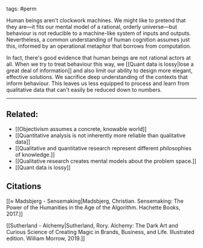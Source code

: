 tags: #perm

Human beings aren't clockwork machines. We might like to pretend that they are—it fits our mental model of a rational, orderly universe—but behaviour is not reducible to a machine-like system of inputs and outputs. Nevertheless, a common understanding of human cognition assumes just this, informed by an operational metaphor that borrows from computation.

In fact, there's good evidence that human beings are not rational actors at all. When we try to treat behaviour this way, we [[Quant data is lossy|lose a great deal of information]] and also limit our ability to design more elegant, effective solutions. We sacrifice deep understanding of the contexts that inform behaviour. This leaves us less equipped to process and learn from qualitative data that can't easily be reduced down to numbers. 

---
## Related: 
- [[Objectivism assumes a concrete, knowable world]]
- [[Quantitative analysis is not inherently more reliable than qualitative data]]
- [[Qualitative and quantitative research represent different philosophies of knowledge.]]
- [[Qualitative research creates mental models about the problem space.]]
- [[Quant data is lossy]]

## Citations
[[≈ Madsbjerg - Sensemaking|Madsbjerg, Christian. Sensemaking: The Power of the Humanities in the Age of the Algorithm. Hachette Books, 2017.]]

[[Sutherland - Alchemy|Sutherland, Rory. Alchemy: The Dark Art and Curious Science of Creating Magic in Brands, Business, and Life. Illustrated edition. William Morrow, 2019.]]
